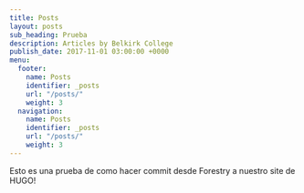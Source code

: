 ```yaml
---
title: Posts
layout: posts
sub_heading: Prueba
description: Articles by Belkirk College
publish_date: 2017-11-01 03:00:00 +0000
menu:
  footer:
    name: Posts
    identifier: _posts
    url: "/posts/"
    weight: 3
  navigation:
    name: Posts
    identifier: _posts
    url: "/posts/"
    weight: 3
---
```

Esto es una prueba de como hacer commit desde Forestry a nuestro site de HUGO!